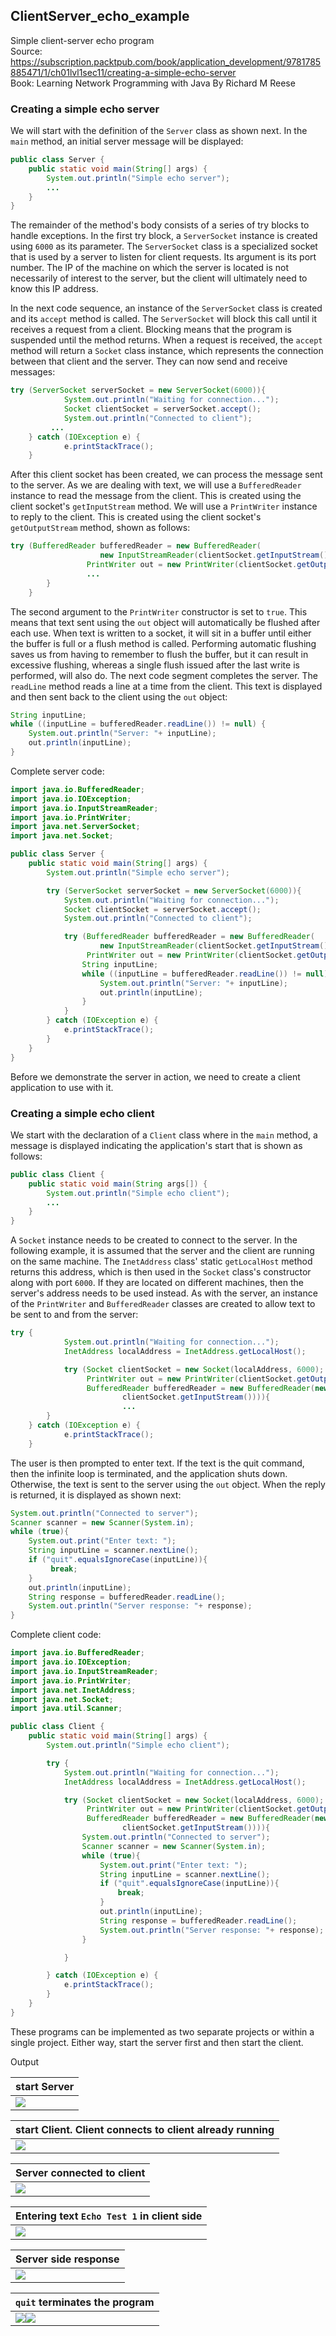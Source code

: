 ## ClientServer_echo_example
Simple client-server echo program <br/>
Source: https://subscription.packtpub.com/book/application_development/9781785885471/1/ch01lvl1sec11/creating-a-simple-echo-server <br/>
Book: Learning Network Programming with Java By Richard M Reese
### Creating a simple echo server
We will start with the definition of the <code>Server</code> class as shown next. In the <code>main</code> method, an initial server message will be displayed:

```java
public class Server {
    public static void main(String[] args) {
        System.out.println("Simple echo server");
        ...
    }
}
```

The remainder of the method's body consists of a series of try blocks to handle exceptions. 
In the first try block, a <code>ServerSocket</code> instance is created using <code>6000</code> as its parameter. 
The <code>ServerSocket</code> class is a specialized socket that is used by a server to listen for client requests. 
Its argument is its port number. The IP of the machine on which the server is located is not necessarily of interest to the server, 
but the client will ultimately need to know this IP address. <br/>

In the next code sequence, an instance of the <code>ServerSocket</code> class is created and its <code>accept</code> method is called.
The <code>ServerSocket</code> will block this call until it receives a request from a client.
Blocking means that the program is suspended until the method returns. When a request is received, the <code>accept</code> method will return a <code>Socket</code> class instance, which represents the connection between that client and the server. 
They can now send and receive messages:

```java
try (ServerSocket serverSocket = new ServerSocket(6000)){
            System.out.println("Waiting for connection...");
            Socket clientSocket = serverSocket.accept();
            System.out.println("Connected to client");
         ...
    } catch (IOException e) {
            e.printStackTrace();
    }
```

After this client socket has been created, we can process the message sent to the server. 
As we are dealing with text, we will use a <code>BufferedReader</code> instance to read the message from the client. 
This is created using the client socket's <code>getInputStream</code> method. We will use a <code>PrintWriter</code> instance to reply to the client. 
This is created using the client socket's <code>getOutputStream</code> method, shown as follows:

```java
try (BufferedReader bufferedReader = new BufferedReader(
                    new InputStreamReader(clientSocket.getInputStream()));
                 PrintWriter out = new PrintWriter(clientSocket.getOutputStream(), true)){
                 ...
        }
    }
```

The second argument to the <code>PrintWriter</code> constructor is set to <code>true</code>. 
This means that text sent using the <code>out</code> object will automatically be flushed after each use.
When text is written to a socket, it will sit in a buffer until either the buffer is full or a flush method is called.
Performing automatic flushing saves us from having to remember to flush the buffer, but it can result in excessive flushing,
whereas a single flush issued after the last write is performed, will also do.
The next code segment completes the server. The <code>readLine</code> method reads a line at a time from the client. 
This text is displayed and then sent back to the client using the <code>out</code> object:

```java
String inputLine;
while ((inputLine = bufferedReader.readLine()) != null) {
    System.out.println("Server: "+ inputLine);
    out.println(inputLine);
}
```

Complete server code:

```java
import java.io.BufferedReader;
import java.io.IOException;
import java.io.InputStreamReader;
import java.io.PrintWriter;
import java.net.ServerSocket;
import java.net.Socket;

public class Server {
    public static void main(String[] args) {
        System.out.println("Simple echo server");

        try (ServerSocket serverSocket = new ServerSocket(6000)){
            System.out.println("Waiting for connection...");
            Socket clientSocket = serverSocket.accept();
            System.out.println("Connected to client");

            try (BufferedReader bufferedReader = new BufferedReader(
                    new InputStreamReader(clientSocket.getInputStream()));
                 PrintWriter out = new PrintWriter(clientSocket.getOutputStream(), true)){
                String inputLine;
                while ((inputLine = bufferedReader.readLine()) != null) {
                    System.out.println("Server: "+ inputLine);
                    out.println(inputLine);
                }
            }
        } catch (IOException e) {
            e.printStackTrace();
        }
    }
}

```

Before we demonstrate the server in action, we need to create a client application to use with it. <br/>

### Creating a simple echo client 

We start with the declaration of a <code>Client</code> class where in the <code>main</code> method, a message is displayed indicating the application's start that is shown as follows:

```java
public class Client {
    public static void main(String args[]) {
        System.out.println("Simple echo client");
        ...
    }
}
```

A <code>Socket</code> instance needs to be created to connect to the server.
In the following example, it is assumed that the server and the client are running on the same machine. 
The <code>InetAddress</code> class' static <code>getLocalHost</code> method returns this address, which is then used in the <code>Socket</code> class's constructor along with port <code>6000</code>. 
If they are located on different machines, then the server's address needs to be used instead. 
As with the server, an instance of the <code>PrintWriter</code> and <code>BufferedReader</code> classes are created to allow text to be sent to and from the server:

```java
try {
            System.out.println("Waiting for connection...");
            InetAddress localAddress = InetAddress.getLocalHost();

            try (Socket clientSocket = new Socket(localAddress, 6000);
                 PrintWriter out = new PrintWriter(clientSocket.getOutputStream(), true);
                 BufferedReader bufferedReader = new BufferedReader(new InputStreamReader(
                         clientSocket.getInputStream()))){
                         ...
        }
    } catch (IOException e) {
            e.printStackTrace();
    }
```

The user is then prompted to enter text. If the text is the quit command, then the infinite loop is terminated, and the application shuts down.
Otherwise, the text is sent to the server using the <code>out</code> object. 
When the reply is returned, it is displayed as shown next:

```java
System.out.println("Connected to server");
Scanner scanner = new Scanner(System.in);
while (true){
    System.out.print("Enter text: ");
    String inputLine = scanner.nextLine();
    if ("quit".equalsIgnoreCase(inputLine)){
         break;
    }
    out.println(inputLine);
    String response = bufferedReader.readLine();
    System.out.println("Server response: "+ response);
}
```                
Complete client code:

```java
import java.io.BufferedReader;
import java.io.IOException;
import java.io.InputStreamReader;
import java.io.PrintWriter;
import java.net.InetAddress;
import java.net.Socket;
import java.util.Scanner;

public class Client {
    public static void main(String[] args) {
        System.out.println("Simple echo client");

        try {
            System.out.println("Waiting for connection...");
            InetAddress localAddress = InetAddress.getLocalHost();

            try (Socket clientSocket = new Socket(localAddress, 6000);
                 PrintWriter out = new PrintWriter(clientSocket.getOutputStream(), true);
                 BufferedReader bufferedReader = new BufferedReader(new InputStreamReader(
                         clientSocket.getInputStream()))){
                System.out.println("Connected to server");
                Scanner scanner = new Scanner(System.in);
                while (true){
                    System.out.print("Enter text: ");
                    String inputLine = scanner.nextLine();
                    if ("quit".equalsIgnoreCase(inputLine)){
                        break;
                    }
                    out.println(inputLine);
                    String response = bufferedReader.readLine();
                    System.out.println("Server response: "+ response);
                }

            }

        } catch (IOException e) {
            e.printStackTrace();
        }
    }
}
```
These programs can be implemented as two separate projects or within a single project. 
Either way, start the server first and then start the client. 

Output

|start Server|
|---|
|![](images/startingServer.png)|

|start Client. Client connects to client already running|
|---|
|![](images/startingClient.png)|

|Server connected to client|
|---|
|![](images/serverClientConnected.png)|

|Entering text <code>Echo Test 1</code> in client side|
|---|
|![](images/inputTextClientSide.png)|

|Server side response|
|---|
|![](images/serverEchoText.png)|

|<code>quit</code> terminates the program|
|---|
|![](images/quitTerminateClient.png)![](images/quitTerminateServer.png)|

